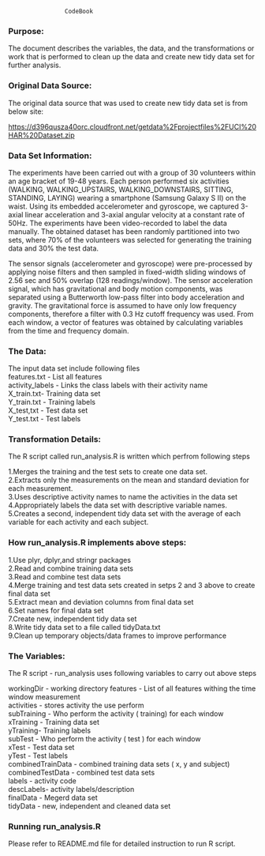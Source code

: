 					CodeBook
### Purpose:
The document describes the variables, the data, and the transformations or work that is performed to clean up the data and create new tidy data set for further analysis.

### Original Data Source:
The original data source that was used to create new tidy data set is from below site:

https://d396qusza40orc.cloudfront.net/getdata%2Fprojectfiles%2FUCI%20HAR%20Dataset.zip

### Data Set Information:
The experiments have been carried out with a group of 30 volunteers within an age bracket of 19-48 years. Each person performed six activities (WALKING, WALKING_UPSTAIRS, WALKING_DOWNSTAIRS, SITTING, STANDING, LAYING) wearing a smartphone (Samsung Galaxy S II) on the waist. Using its embedded accelerometer and gyroscope, we captured 3-axial linear acceleration and 3-axial angular velocity at a constant rate of 50Hz. The experiments have been video-recorded to label the data manually. The obtained dataset has been randomly partitioned into two sets, where 70% of the volunteers was selected for generating the training data and 30% the test data. 

The sensor signals (accelerometer and gyroscope) were pre-processed by applying noise filters and then sampled in fixed-width sliding windows of 2.56 sec and 50% overlap (128 readings/window). The sensor acceleration signal, which has gravitational and body motion components, was separated using a Butterworth low-pass filter into body acceleration and gravity. The gravitational force is assumed to have only low frequency components, therefore a filter with 0.3 Hz cutoff frequency was used. From each window, a vector of features was obtained by calculating variables from the time and frequency domain.

### The Data:
The input data set include following files  
features.txt -		List all features  
activity_labels - 	Links the class labels with their activity name  
X_train.txt-		Training data set  
Y_train.txt - 		Training labels  		 
X_test,txt - 		Test data set  
Y_test.txt - 		Test labels  

### Transformation Details:
The R script called run_analysis.R is written which perfrom following steps

1.Merges the training and the test sets to create one data set.  
2.Extracts only the measurements on the mean and standard deviation for each measurement.  
3.Uses descriptive activity names to name the activities in the data set  
4.Appropriately labels the data set with descriptive variable names.  
5.Creates a second, independent tidy data set with the average of each variable for each activity and each subject.

### How run_analysis.R implements above steps:

1.Use plyr, dplyr,and stringr packages  
2.Read and combine training data sets  
3.Read and combine test data sets  
4.Merge training and test data sets created in setps 2 and 3 above to create final data set  
5.Extract mean and deviation columns from final data set  
6.Set names for final data set  
7.Create new, independent tidy data set  
8.Write tidy data set to a file called tidyData.txt  
9.Clean up temporary objects/data frames to improve performance  

### The Variables:
The R script - run_analysis uses following variables to carry out above steps

workingDir - working directory
features - List of all features withing the time window measurement  
activities - stores activity the use perform  
subTraining - Who perform the activity ( training) for each window  
xTraining - Training data set  
yTraining- Training labels  
subTest - Who perform the activity ( test ) for each window  
xTest - Test data set  
yTest - Test labels  
combinedTrainData - combined training data sets ( x, y and subject)  
combinedTestData - combined test data sets  
labels - activity code  
descLabels- activity labels/description  
finalData - Megerd data set  
tidyData - new, independent and cleaned data set  

### Running run_analysis.R
Please refer to README.md file for detailed instruction to run R script.

